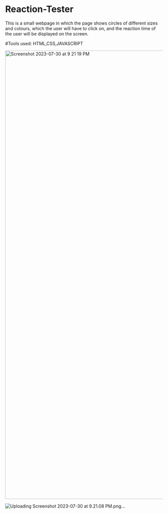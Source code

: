 # Reaction-Tester

This is a small webpage in which the page shows circles of different sizes and colours, which the user will have to click on, and the reaction time of the user will be displayed on the screen.

#Tools used: HTML,CSS,JAVASCRIPT 


<img width="1431" alt="Screenshot 2023-07-30 at 9 21 19 PM" src="https://github.com/tanishamohanta/Reaction-Tester/assets/83464341/1d8a9376-1ff1-42d8-95ee-622cf6a3d1b2">

![Uploading Screenshot 2023-07-30 at 9.21.08 PM.png…]()
